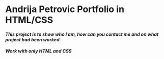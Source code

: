 # Andrija Petrovic Portfolio in HTML/CSS

#### _This project is to show who I am, how can you contact me and on what project had been worked._

##### _Work with only HTML and CSS_
